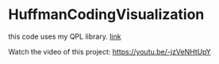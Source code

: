# HuffmanCodingVisualization

this code uses my QPL library. [link](https://github.com/DanielRabl/QPL)

Watch the video of this project: https://youtu.be/-jzVeNHtUpY 
